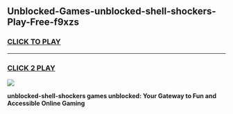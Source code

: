 
## Unblocked-Games-unblocked-shell-shockers-Play-Free-f9xzs
<h3>
<a href="https://premium76.site?title=unblocked-shell-shockers&ref=21A">CLICK TO PLAY</a></h3>
<hr>

<h3>
<a href="https://premium76.site?title=unblocked-shell-shockers&ref=21A">CLICK 2 PLAY</a>
  
</h3>

<a href="https://premium76.site?title=unblocked-shell-shockers&ref=21A"><img src="https://clearcache.store/games.png"></a>


**unblocked-shell-shockers games unblocked: Your Gateway to Fun and Accessible Online Gaming**
